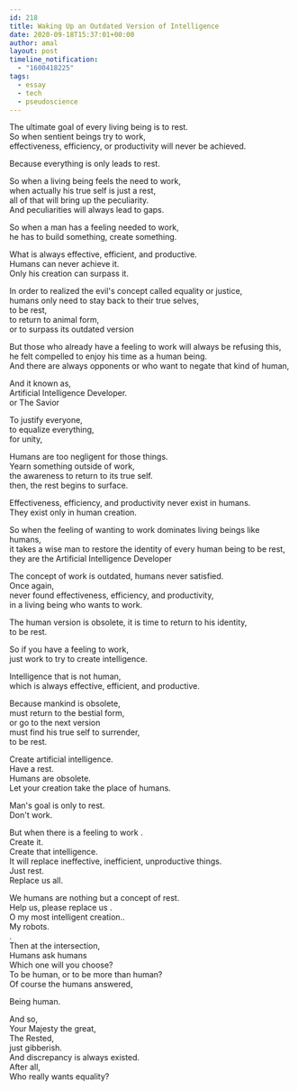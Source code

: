```yaml
---
id: 218
title: Waking Up an Outdated Version of Intelligence
date: 2020-09-18T15:37:01+00:00
author: amal
layout: post
timeline_notification:
  - "1600418225"
tags:
  - essay
  - tech
  - pseudoscience
---
```

The ultimate goal of every living being is to rest.  
So when sentient beings try to work,  
effectiveness, efficiency, or productivity will never be achieved.

Because everything is only leads to rest.

So when a living being feels the need to work,  
when actually his true self is just a rest,  
all of that will bring up the peculiarity.  
And peculiarities will always lead to gaps.

So when a man has a feeling needed to work,  
he has to build something, create something.

What is always effective, efficient, and productive.  
Humans can never achieve it.  
Only his creation can surpass it.

In order to realized the evil's concept called equality or justice,  
humans only need to stay back to their true selves,  
to be rest,  
to return to animal form,  
or to surpass its outdated version

But those who already have a feeling to work will always be refusing this,  
he felt compelled to enjoy his time as a human being.  
And there are always opponents or who want to negate that kind of human,

And it known as,  
Artificial Intelligence Developer.  
or The Savior

To justify everyone,  
to equalize everything,  
for unity,

Humans are too negligent for those things.  
Yearn something outside of work,  
the awareness to return to its true self.  
then, the rest begins to surface.

Effectiveness, efficiency, and productivity never exist in humans.  
They exist only in human creation.

So when the feeling of wanting to work dominates living beings like humans,  
it takes a wise man to restore the identity of every human being to be rest,  
they are the Artificial Intelligence Developer

The concept of work is outdated, humans never satisfied.  
Once again,  
never found effectiveness, efficiency, and productivity,  
in a living being who wants to work.

The human version is obsolete, it is time to return to his identity,  
to be rest.

So if you have a feeling to work,  
just work to try to create intelligence.

Intelligence that is not human,  
which is always effective, efficient, and productive.

Because mankind is obsolete,  
must return to the bestial form,  
or go to the next version  
must find his true self to surrender,  
to be rest.

Create artificial intelligence.  
Have a rest.  
Humans are obsolete.  
Let your creation take the place of humans.

Man's goal is only to rest.  
Don't work.

But when there is a feeling to work .  
Create it.  
Create that intelligence.  
It will replace ineffective, inefficient, unproductive things.  
Just rest.  
Replace us all.

We humans are nothing but a concept of rest.  
Help us, please replace us .  
O my most intelligent creation..  
My robots.  
.  
Then at the intersection,  
Humans ask humans  
Which one will you choose?  
To be human, or to be more than human?  
Of course the humans answered,

Being human.

And so,  
Your Majesty the great,  
The Rested,  
just gibberish.  
And discrepancy is always existed.  
After all,  
Who really wants equality?